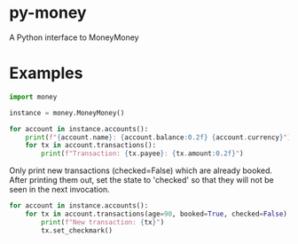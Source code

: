 # py-money

A Python interface to MoneyMoney

# Examples

```py
import money

instance = money.MoneyMoney()

for account in instance.accounts():
    print(f"{account.name}: {account.balance:0.2f} {account.currency}")
    for tx in account.transactions():
        print(f"Transaction: {tx.payee}: {tx.amount:0.2f}")
```

Only print new transactions (checked=False) which are already booked.
After printing them out, set the state to 'checked' so that they
will not be seen in the next invocation.

```py
for account in instance.accounts():
    for tx in account.transactions(age=90, booked=True, checked=False):
        print(f"New transaction: {tx}")
        tx.set_checkmark()
```
